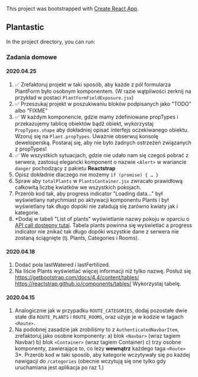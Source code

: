 This project was bootstrapped with [Create React App](https://github.com/facebook/create-react-app).

## Plantastic 

In the project directory, you can run:

### Zadania domowe

#### 2020.04.25
 
1. :white_check_mark: Zrefaktoruj projekt w taki sposób, aby każde z pól formularza PlantForm było osobnym komponentem. (W razie wątpliwości zerknij na przykład w postaci `PlantFormFieldExposure.jsx`)
2. :white_check_mark: Przeszukaj projekt w poszukiwaniu bloków podpisanych jako "TODO" albo "FIXME"
3. :white_check_mark: W każdym komponencie, gdzie mamy zdefiniowane propTypes i przekazujemy tablicę obiektów bądź obiekt, wykorzystaj `PropTypes.shape` aby dokładniej opisać interfejs oczekiwanego obiektu. Wzoruj się na `Plant.propTypes`. Uważnie obserwuj konsolę deweloperską. Postaraj się, aby nie było żadnych ostrzeżeń związanych z propTypes!
4. :white_check_mark: We wszystkich sytuacjach, gdzie nie udało nam się czegoś pobrać z serwera, zastosuj elegancki komponent o nazwie `<Alert>` w wariancie `danger` pochodzący z pakietu **Reactstrap**
5. Opisz dokładnie dlaczego nie możemy `if (promise) { … }`
6. Spraw aby `totalPlants` w `PlantsContainer.jsx` zwracało prawidłową całkowitą liczbę kwiatków we wszystkich pokojach.
7. Przerób kod tak, aby progress indicator "Loading data…" był wyświetlany natychmiast po aktywacji komponentu Plants i był wyświetlany tak długo dopóki nie załadują się zarówno kwiaty jak i kategorie.
8. *Dodaj w tabeli "List of plants" wyświetlanie nazwy pokoju w oparciu o [API call dostępny tutaj](http://gentle-tor-07382.herokuapp.com/rooms/). Tabela plants powinna się wyświetlać a progress indicator nie znikać tak długo dopóki wszystkie dane z serwera nie zostaną ściągnięte (tj. Plants, Categories i Rooms). 

#### 2020.04.18

1. Dodać pola lastWatered i lastFertilized.
2. Na liście Plants wyświetlać więcej informacji niż tylko nazwę. Posłuż się https://getbootstrap.com/docs/4.4/content/tables/
https://reactstrap.github.io/components/tables/
Wykorzystaj tabelę. 

#### 2020.04.15

1. Analogicznie jak w przypadku `ROUTE_CATEGORIES`, dodaj pozostałe dwie stałe dla `ROUTE_PLANTS` i `ROUTE_ROOMS`, oraz użyje je w kodzie w tagach `<Route>`.
2. Na podobnej zasadzie jak zrobiliśmy to z `AuthenticatedNavbarItem`, zrefaktoruj jako osobne komponenty:
a) blok `<Navbar>` (wraz tagiem Navbar)
b) blok `<Container>` (wraz tagiem Container)
c) trzy osobne komponenty, zawierające to, co leży **wewnątrz** każdego taga `<Route>`
3*. Przerób kod w taki sposób, aby kategorie wczytywały się po każdej nawigacji do `/categories` (obecnie wczytują się one tylko gdy uruchamiana jest aplikacja po raz 1.)   

